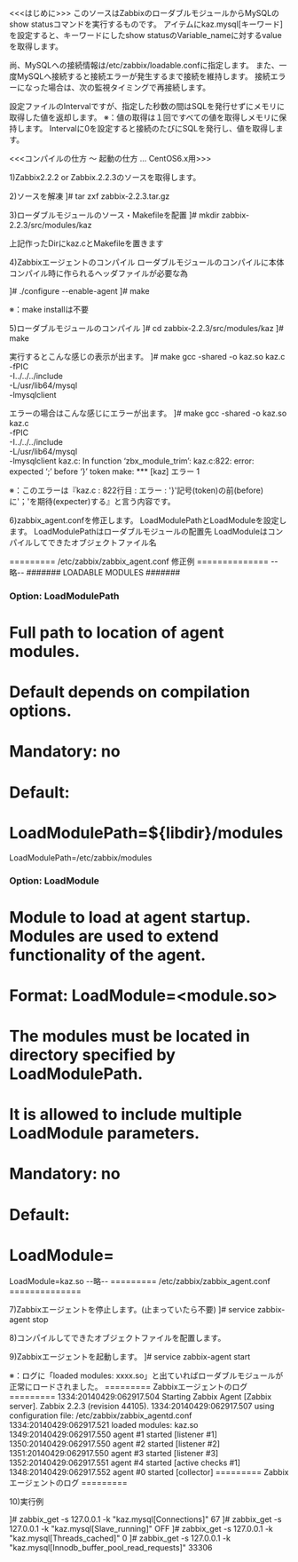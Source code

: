 <<<はじめに>>>
このソースはZabbixのローダブルモジュールからMySQLのshow statusコマンドを実行するものです。
アイテムにkaz.mysql[キーワード]を設定すると、キーワードにしたshow statusのVariable_nameに対するvalueを取得します。

尚、MySQLへの接続情報は/etc/zabbix/loadable.confに指定します。
また、一度MySQLへ接続すると接続エラーが発生するまで接続を維持します。
接続エラーになった場合は、次の監視タイミングで再接続します。

設定ファイルのIntervalですが、指定した秒数の間はSQLを発行せずにメモリに取得した値を返却します。
※：値の取得は１回ですべての値を取得しメモリに保持します。
Intervalに0を設定すると接続のたびにSQLを発行し、値を取得します。

<<<コンパイルの仕方 〜 起動の仕方 … CentOS6.x用>>>

1)Zabbix2.2.2 or Zabbix.2.2.3のソースを取得します。


2)ソースを解凍
]# tar zxf zabbix-2.2.3.tar.gz


3)ローダブルモジュールのソース・Makefileを配置
]# mkdir zabbix-2.2.3/src/modules/kaz

  上記作ったDirにkaz.cとMakefileを置きます


4)Zabbixエージェントのコンパイル
  ローダブルモジュールのコンパイルに本体コンパイル時に作られるヘッダファイルが必要な為

]# ./configure --enable-agent
]# make

※：make installは不要

5)ローダブルモジュールのコンパイル
]# cd zabbix-2.2.3/src/modules/kaz
]# make

実行するとこんな感じの表示が出ます。
]# make
gcc -shared -o kaz.so kaz.c \
		-fPIC \
		-I../../../include \
		-L/usr/lib64/mysql \
		-lmysqlclient

エラーの場合はこんな感じにエラーが出ます。
]# make
gcc -shared -o kaz.so kaz.c \
		-fPIC \
		-I../../../include \
		-L/usr/lib64/mysql \
		-lmysqlclient
kaz.c: In function ‘zbx_module_trim’:
kaz.c:822: error: expected ‘;’ before ‘}’ token
make: *** [kaz] エラー 1

※：このエラーは『kaz.c : 822行目 : エラー : '}'記号(token)の前(before)に'；'を期待(expecter)する』と言う内容です。

6)zabbix_agent.confを修正します。
LoadModulePathとLoadModuleを設定します。
LoadModulePathはローダブルモジュールの配置先
LoadModuleはコンパイルしてできたオブジェクトファイル名

========= /etc/zabbix/zabbix_agent.conf 修正例 ==============
--略--
####### LOADABLE MODULES #######

### Option: LoadModulePath
#	Full path to location of agent modules.
#	Default depends on compilation options.
#
# Mandatory: no
# Default:
# LoadModulePath=${libdir}/modules
LoadModulePath=/etc/zabbix/modules

### Option: LoadModule
#	Module to load at agent startup. Modules are used to extend functionality of the agent.
#	Format: LoadModule=<module.so>
#	The modules must be located in directory specified by LoadModulePath.
#	It is allowed to include multiple LoadModule parameters.
#
# Mandatory: no
# Default:
# LoadModule=

LoadModule=kaz.so
--略--
========= /etc/zabbix/zabbix_agent.conf ==============

7)Zabbixエージェントを停止します。(止まっていたら不要)
]# service zabbix-agent stop

8)コンパイルしてできたオブジェクトファイルを配置します。

9)Zabbixエージェントを起動します。
]# service zabbix-agent start

※：ログに「loaded modules: xxxx.so」と出ていればローダブルモジュールが正常にロードされました。
========= Zabbixエージェントのログ =========
  1334:20140429:062917.504 Starting Zabbix Agent [Zabbix server]. Zabbix 2.2.3 (revision 44105).
  1334:20140429:062917.507 using configuration file: /etc/zabbix/zabbix_agentd.conf
  1334:20140429:062917.521 loaded modules: kaz.so
  1349:20140429:062917.550 agent #1 started [listener #1]
  1350:20140429:062917.550 agent #2 started [listener #2]
  1351:20140429:062917.550 agent #3 started [listener #3]
  1352:20140429:062917.551 agent #4 started [active checks #1]
  1348:20140429:062917.552 agent #0 started [collector]
========= Zabbixエージェントのログ =========

10)実行例

]# zabbix_get -s 127.0.0.1 -k "kaz.mysql[Connections]"
67
]# zabbix_get -s 127.0.0.1 -k "kaz.mysql[Slave_running]"
OFF
]# zabbix_get -s 127.0.0.1 -k "kaz.mysql[Threads_cached]"
0
]# zabbix_get -s 127.0.0.1 -k "kaz.mysql[Innodb_buffer_pool_read_requests]"
33306
